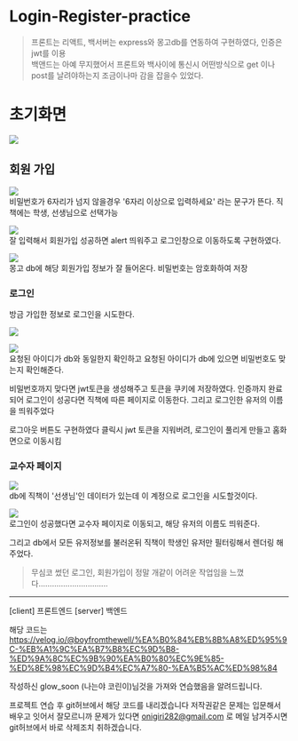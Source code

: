 # Login-Register-practice

> 프론트는 리액트, 백서버는 express와 몽고db를 연동하여 구현하였다, 인증은 jwt를 이용  
백앤드는 아예 무지했어서 프론트와 백사이에 통신시 어떤방식으로 get 이나 post를 날려야하는지 조금이나마 감을 잡을수 있었다.

# 초기화면
![](https://images.velog.io/images/boyfromthewell/post/4b426ed6-5b55-4ccc-94fc-7d95dd1b5bd5/image.png)

## 회원 가입

![](https://images.velog.io/images/boyfromthewell/post/685a10f2-77a0-41c4-830a-cc62d56b8bc7/image.png)  
비밀번호가 6자리가 넘지 않을경우 '6자리 이상으로 입력하세요' 라는 문구가 뜬다. 직책에는 학생, 선생님으로 선택가능

![](https://images.velog.io/images/boyfromthewell/post/6d51892b-0d52-44cb-9cca-a6f52408b7fe/image.png)  
잘 입력해서 회원가입 성공하면 alert 띄워주고 로그인창으로 이동하도록 구현하였다.

![](https://images.velog.io/images/boyfromthewell/post/fed51113-c70b-45ad-9485-b4c626d41a17/image.png)  
몽고 db에 해당 회원가입 정보가 잘 들어온다. 비밀번호는 암호화하여 저장

### 로그인

방금 가입한 정보로 로그인을 시도한다.  

![](https://images.velog.io/images/boyfromthewell/post/6e259e3b-6352-4e55-82e8-5e7972c48ce0/image.png)  

![](https://images.velog.io/images/boyfromthewell/post/29c85900-bbd9-40bf-95fb-a0a1ca3b5949/image.png)  
요청된 아이디가 db와 동일한지 확인하고 요청된 아이디가 db에 있으면 비밀번호도 맞는지 확인해준다.  
  
비밀번호까지 맞다면 jwt토큰을 생성해주고 토큰을 쿠키에 저장하였다. 인증까지 완료 되어 로그인이 성공다면 직책에 따른 페이지로 이동한다. 그리고 로그인한 유저의 이름을 띄워주었다  
  
로그아웃 버튼도 구현하였다 클릭시 jwt 토큰을 지워버려, 로그인이 풀리게 만들고 홈화면으로 이동시킴

### 교수자 페이지

![](https://images.velog.io/images/boyfromthewell/post/fa7cacea-5b62-412b-8d4d-d3292c3db04d/image.png)  
db에 직책이 '선생님'인 데이터가 있는데 이 계정으로 로그인을 시도할것이다.

![](https://images.velog.io/images/boyfromthewell/post/323ee93c-4d8b-4032-8b0e-ec998b48a4b5/image.png)  
로그인이 성공했다면 교수자 페이지로 이동되고, 해당 유저의 이름도 띄워준다.  
  
그리고 db에서 모든 유저정보를 불러온뒤 직책이 학생인 유저만 필터링해서 렌더링 해주었다.

> 무심코 썼던 로그인, 회원가입이 정말 개같이 어려운 작업임을 느꼈다...............................


-----------------
[client] 프론트엔드
[server] 백엔드

해당 코드는 
https://velog.io/@boyfromthewell/%EA%B0%84%EB%8B%A8%ED%95%9C-%EB%A1%9C%EA%B7%B8%EC%9D%B8-%ED%9A%8C%EC%9B%90%EA%B0%80%EC%9E%85-%ED%8E%98%EC%9D%B4%EC%A7%80-%EA%B5%AC%ED%98%84

작성하신 glow_soon (나는야 코린이)님것을 가져와 연습했음을 알려드립니다.

프로젝트 연습 후 git허브에서 해당 코드를 내리겠습니다 
저작권같은 문제는 입문해서 배우고 잇어서 잘모르니까 문제가 있다면
onigiri282@gmail.com 로 메일 남겨주시면 git허브에서 바로 삭제조치 취하겠습니다.